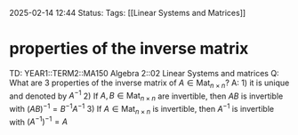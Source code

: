 2025-02-14 12:44
Status: 
Tags: [[Linear Systems and Matrices]]
# properties of the inverse matrix

TD: YEAR1::TERM2::MA150 Algebra 2::02 Linear Systems and matrices 
Q: What are 3 properties of the inverse matrix of $A \in \operatorname{Mat}_{n \times n}$?
A: 1) it is unique and denoted by $A^{-1}$
2) If $A, B \in \operatorname{Mat}_{n \times n}$ are invertible, then $AB$ is invertible with $(AB)^{-1} = B^{-1}A^{-1}$
3) If $A \in \operatorname{Mat}_{n \times n}$ is invertible, then $A^{-1}$ is invertible with $(A^{-1})^{-1} = A$
<!--ID: 1739537217557-->

